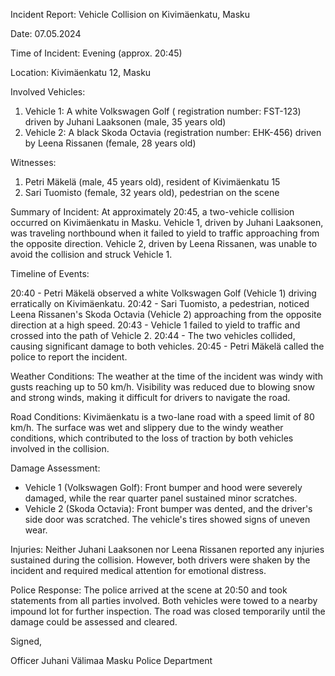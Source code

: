 Incident Report: Vehicle Collision on Kivimäenkatu, Masku

Date: 07.05.2024

Time of Incident: Evening (approx. 20:45)

Location: Kivimäenkatu 12, Masku

Involved Vehicles:

1. Vehicle 1: A white Volkswagen Golf ( registration number: FST-123) driven by Juhani Laaksonen (male, 35 years old)
2. Vehicle 2: A black Skoda Octavia (registration number: EHK-456) driven by Leena Rissanen (female, 28 years old)

Witnesses:

1. Petri Mäkelä (male, 45 years old), resident of Kivimäenkatu 15
2. Sari Tuomisto (female, 32 years old), pedestrian on the scene

Summary of Incident:
At approximately 20:45, a two-vehicle collision occurred on Kivimäenkatu in Masku. Vehicle 1, driven by Juhani Laaksonen, was traveling northbound when it failed to yield to traffic approaching from the opposite direction. Vehicle 2, driven by Leena Rissanen, was unable to avoid the collision and struck Vehicle 1.

Timeline of Events:

20:40 - Petri Mäkelä observed a white Volkswagen Golf (Vehicle 1) driving erratically on Kivimäenkatu.
20:42 - Sari Tuomisto, a pedestrian, noticed Leena Rissanen's Skoda Octavia (Vehicle 2) approaching from the opposite direction at a high speed.
20:43 - Vehicle 1 failed to yield to traffic and crossed into the path of Vehicle 2.
20:44 - The two vehicles collided, causing significant damage to both vehicles.
20:45 - Petri Mäkelä called the police to report the incident.

Weather Conditions:
The weather at the time of the incident was windy with gusts reaching up to 50 km/h. Visibility was reduced due to blowing snow and strong winds, making it difficult for drivers to navigate the road.

Road Conditions:
Kivimäenkatu is a two-lane road with a speed limit of 80 km/h. The surface was wet and slippery due to the windy weather conditions, which contributed to the loss of traction by both vehicles involved in the collision.

Damage Assessment:

* Vehicle 1 (Volkswagen Golf): Front bumper and hood were severely damaged, while the rear quarter panel sustained minor scratches.
* Vehicle 2 (Skoda Octavia): Front bumper was dented, and the driver's side door was scratched. The vehicle's tires showed signs of uneven wear.

Injuries:
Neither Juhani Laaksonen nor Leena Rissanen reported any injuries sustained during the collision. However, both drivers were shaken by the incident and required medical attention for emotional distress.

Police Response:
The police arrived at the scene at 20:50 and took statements from all parties involved. Both vehicles were towed to a nearby impound lot for further inspection. The road was closed temporarily until the damage could be assessed and cleared.

Signed,

Officer Juhani Välimaa
Masku Police Department
